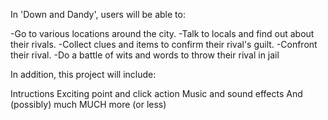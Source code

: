In 'Down and Dandy', users will be able to:

-Go to various locations around the city. -Talk to locals and find out about their rivals. -Collect clues and items to confirm their rival's guilt. -Confront their rival. -Do a battle of wits and words to throw their rival in jail

In addition, this project will include:

Intructions Exciting point and click action Music and sound effects And (possibly) much MUCH more (or less)